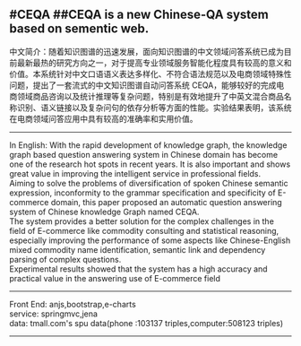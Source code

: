 #CEQA
##CEQA is a new Chinese-QA system based on sementic web.
-------------

中文简介：随着知识图谱的迅速发展，面向知识图谱的中文领域问答系统已成为目前最新最热的研究方向之一，对于提高专业领域服务智能化程度具有较高的意义和价值。本系统针对中文口语语义表达多样化、不符合语法规范以及电商领域特殊性问题，提出了一套流式的中文知识图谱自动问答系统 CEQA，能够较好的完成电商领域商品咨询以及统计推理等复杂问题，特别是有效地提升了中英文混合商品名称识别、语义链接以及复杂问句的依存分析等方面的性能。实验结果表明，该系统在电商领域问答应用中具有较高的准确率和实用价值。

-------------


In English: With the rapid development of knowledge graph, the knowledge graph based question answering system in
Chinese domain has become one of the research hot spots in recent years. It is also important and shows great value in improving
the intelligent service in professional fields. </br>
Aiming to solve the problems of diversification of spoken Chinese semantic expression,
inconformity to the grammar specification and specificity of E-commerce domain, this paper proposed an automatic question
answering system of Chinese knowledge Graph named CEQA. </br>
The system provides a better solution for the complex challenges in
the field of E-commerce like commodity consulting and statistical reasoning, especially improving the performance of some aspects
like Chinese-English mixed commodity name identification, semantic link and dependency parsing of complex questions.</br>
Experimental results showed that the system has a high accuracy and practical value in the answering use of E-commerce field


--------------


Front End: anjs,bootstrap,e-charts</br>
service: springmvc,jena</br>
data: tmall.com's spu data(phone :103137 triples,computer:508123 triples)



--------------
